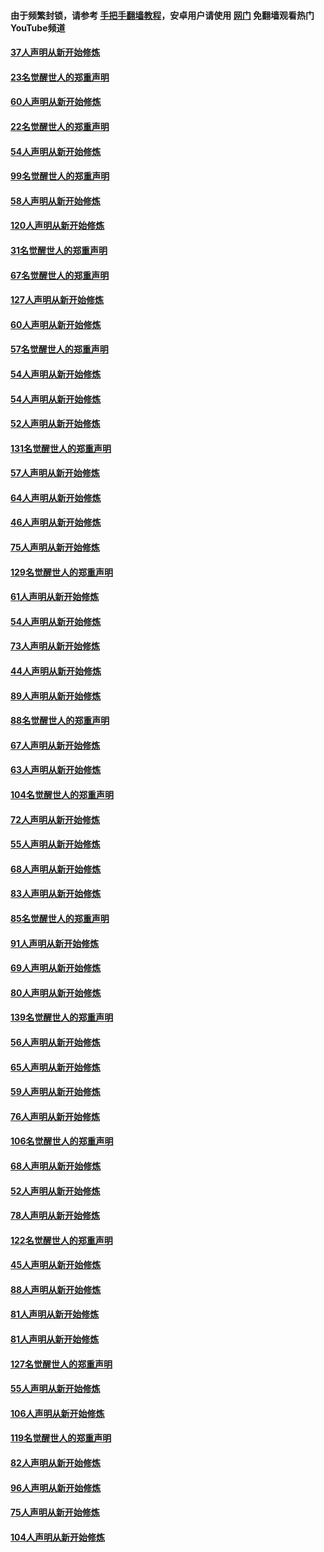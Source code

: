 #### 由于频繁封锁，请参考 [手把手翻墙教程](https://github.com/gfw-breaker/guides/wiki/)，安卓用户请使用 [网门](https://github.com/gfw-breaker/nogfw/blob/master/dl.md?t=02152300) 免翻墙观看热门YouTube频道 

#### [37人声明从新开始修炼](../pages/91/420766.md?t=02152300) 

#### [23名觉醒世人的郑重声明](../pages/91/420765.md?t=02152300) 

#### [60人声明从新开始修炼](../pages/91/420727.md?t=02152300) 

#### [22名觉醒世人的郑重声明](../pages/91/420726.md?t=02152300) 

#### [54人声明从新开始修炼](../pages/91/420529.md?t=02152300) 

#### [99名觉醒世人的郑重声明](../pages/91/420528.md?t=02152300) 

#### [58人声明从新开始修炼](../pages/91/420198.md?t=02152300) 

#### [120人声明从新开始修炼](../pages/91/420141.md?t=02152300) 

#### [31名觉醒世人的郑重声明](../pages/91/420197.md?t=02152300) 

#### [67名觉醒世人的郑重声明](../pages/91/420140.md?t=02152300) 

#### [127人声明从新开始修炼](../pages/91/420082.md?t=02152300) 

#### [60人声明从新开始修炼](../pages/91/420081.md?t=02152300) 

#### [57名觉醒世人的郑重声明](../pages/91/420080.md?t=02152300) 

#### [54人声明从新开始修炼](../pages/91/419533.md?t=02152300) 

#### [54人声明从新开始修炼](../pages/91/419532.md?t=02152300) 

#### [52人声明从新开始修炼](../pages/91/419531.md?t=02152300) 

#### [131名觉醒世人的郑重声明](../pages/91/419530.md?t=02152300) 

#### [57人声明从新开始修炼](../pages/91/419430.md?t=02152300) 

#### [64人声明从新开始修炼](../pages/91/419429.md?t=02152300) 

#### [46人声明从新开始修炼](../pages/91/419428.md?t=02152300) 

#### [75人声明从新开始修炼](../pages/91/419427.md?t=02152300) 

#### [129名觉醒世人的郑重声明](../pages/91/419426.md?t=02152300) 

#### [61人声明从新开始修炼](../pages/91/419198.md?t=02152300) 

#### [54人声明从新开始修炼](../pages/91/419197.md?t=02152300) 

#### [73人声明从新开始修炼](../pages/91/419196.md?t=02152300) 

#### [44人声明从新开始修炼](../pages/91/419075.md?t=02152300) 

#### [89人声明从新开始修炼](../pages/91/419074.md?t=02152300) 

#### [88名觉醒世人的郑重声明](../pages/91/419195.md?t=02152300) 

#### [67人声明从新开始修炼](../pages/91/419073.md?t=02152300) 

#### [63人声明从新开始修炼](../pages/91/419072.md?t=02152300) 

#### [104名觉醒世人的郑重声明](../pages/91/419071.md?t=02152300) 

#### [72人声明从新开始修炼](../pages/91/418902.md?t=02152300) 

#### [55人声明从新开始修炼](../pages/91/418901.md?t=02152300) 

#### [68人声明从新开始修炼](../pages/91/418900.md?t=02152300) 

#### [83人声明从新开始修炼](../pages/91/418757.md?t=02152300) 

#### [85名觉醒世人的郑重声明](../pages/91/418899.md?t=02152300) 

#### [91人声明从新开始修炼](../pages/91/418756.md?t=02152300) 

#### [69人声明从新开始修炼](../pages/91/418755.md?t=02152300) 

#### [80人声明从新开始修炼](../pages/91/418754.md?t=02152300) 

#### [139名觉醒世人的郑重声明](../pages/91/418753.md?t=02152300) 

#### [56人声明从新开始修炼](../pages/91/418594.md?t=02152300) 

#### [65人声明从新开始修炼](../pages/91/418593.md?t=02152300) 

#### [59人声明从新开始修炼](../pages/91/418592.md?t=02152300) 

#### [76人声明从新开始修炼](../pages/91/418431.md?t=02152300) 

#### [106名觉醒世人的郑重声明](../pages/91/418591.md?t=02152300) 

#### [68人声明从新开始修炼](../pages/91/418430.md?t=02152300) 

#### [52人声明从新开始修炼](../pages/91/418429.md?t=02152300) 

#### [78人声明从新开始修炼](../pages/91/418428.md?t=02152300) 

#### [122名觉醒世人的郑重声明](../pages/91/418427.md?t=02152300) 

#### [45人声明从新开始修炼](../pages/91/418248.md?t=02152300) 

#### [88人声明从新开始修炼](../pages/91/418247.md?t=02152300) 

#### [81人声明从新开始修炼](../pages/91/418246.md?t=02152300) 

#### [81人声明从新开始修炼](../pages/91/418139.md?t=02152300) 

#### [127名觉醒世人的郑重声明](../pages/91/418245.md?t=02152300) 

#### [55人声明从新开始修炼](../pages/91/418138.md?t=02152300) 

#### [106人声明从新开始修炼](../pages/91/418137.md?t=02152300) 

#### [119名觉醒世人的郑重声明](../pages/91/418135.md?t=02152300) 

#### [82人声明从新开始修炼](../pages/91/418136.md?t=02152300) 

#### [96人声明从新开始修炼](../pages/91/417831.md?t=02152300) 

#### [75人声明从新开始修炼](../pages/91/417830.md?t=02152300) 

#### [104人声明从新开始修炼](../pages/91/417829.md?t=02152300) 

